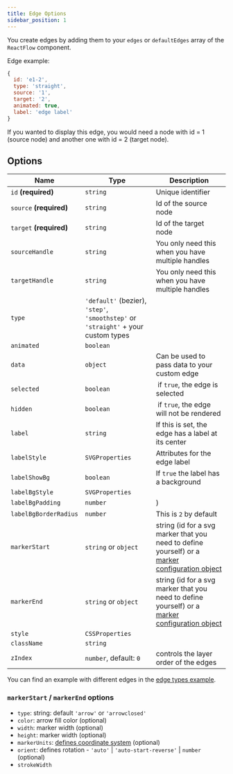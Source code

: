 ```yaml
---
title: Edge Options
sidebar_position: 1
---
```


You create edges by adding them to your `edges` or `defaultEdges` array of the `ReactFlow` component.

Edge example:

```js
{
  id: 'e1-2',
  type: 'straight',
  source: '1',
  target: '2',
  animated: true,
  label: 'edge label'
}
```

If you wanted to display this edge, you would need a node with id = 1 (source node) and another one with id = 2 (target node).

## Options

| Name                    | Type                                                                               | Description                                                                                                                       |
| ----------------------- | ---------------------------------------------------------------------------------- | --------------------------------------------------------------------------------------------------------------------------------- |
| `id` **(required)**     | `string`                                                                           | Unique identifier                                                                                                                 |
| `source` **(required)** | `string`                                                                           | Id of the source node                                                                                                             |
| `target` **(required)** | `string`                                                                           | Id of the target node                                                                                                             |
| `sourceHandle`          | `string`                                                                           | You only need this when you have multiple handles                                                                                 |
| `targetHandle`          | `string`                                                                           | You only need this when you have multiple handles                                                                                 |
| `type`                  | `'default'` (bezier), `'step'`, `'smoothstep'` or `'straight'` + your custom types |                                                                                                                                   |
| `animated`              | `boolean`                                                                          |                                                                                                                                   |
| `data`                  | `object`                                                                           | Can be used to pass data to your custom edge                                                                                      |
| `selected`              | `boolean`                                                                          |  if `true`, the edge is selected                                                                                                  |
| `hidden`                | `boolean`                                                                          |  if `true`, the edge will not be rendered                                                                                         |
| `label`                 | `string`                                                                           | If this is set, the edge has a label at its center                                                                                |
| `labelStyle`            | `SVGProperties`                                                                    | Attributes for the edge label                                                                                                     |
| `labelShowBg`           | `boolean`                                                                          | If `true` the label has a background                                                                                              |
| `labelBgStyle`          | `SVGProperties`                                                                    |                                                                                                                                   |
| `labelBgPadding`        | `number`                                                                           | )                                                                                                                                 |
| `labelBgBorderRadius`   | `number`                                                                           | This is `2` by default                                                                                                            |
| `markerStart`           | `string` or `object`                                                               | string (id for a svg marker that you need to define yourself) or a [marker configuration object](#markerstart--markerend-options) |
| `markerEnd`             | `string` or `object`                                                               | string (id for a svg marker that you need to define yourself) or a [marker configuration object](#markerstart--markerend-options) |
| `style`                 | `CSSProperties`                                                                    |                                                                                                                                   |
| `className`             | `string`                                                                           |                                                                                                                                   |
| `zIndex`                | `number`, default: `0`                                                             | controls the layer order of the edges                                                                                             |

You can find an example with different edges in the [edge types example](/docs/examples/edges/edge-types).

### `markerStart` / `markerEnd` options

- `type`: string: default `'arrow'` or `'arrowclosed'`
- `color`: arrow fill color (optional)
- `width`: marker width (optional)
- `height`: marker width (optional)
- `markerUnits`: [defines coordinate system](https://developer.mozilla.org/en-US/docs/Web/SVG/Attribute/markerUnits) (optional)
- `orient`: defines rotation - `'auto'` | `'auto-start-reverse'` | `number` (optional)
- `strokeWidth`

